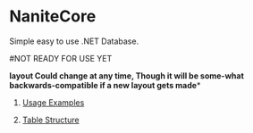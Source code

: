 # NaniteCore
Simple easy to use .NET Database.

#NOT READY FOR USE YET


**layout Could change at any time, Though it will be some-what backwards-compatible if a new layout gets made***

1) [Usage Examples](https://github.com/ModdersCentral/NaniteCore/wiki/Table-Usage)


2) [Table Structure](https://github.com/ModdersCentral/NaniteCore/wiki/Table-Structure)
